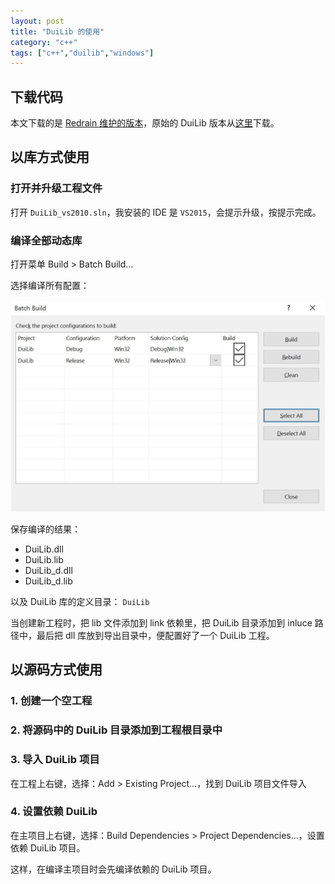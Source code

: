 ```yaml
---
layout: post
title: "DuiLib 的使用"
category: "c++"
tags: ["c++","duilib","windows"]
---
```





## 下载代码

本文下载的是 [Redrain 维护的版本](https://github.com/redrains/DuiLib_Redrain)，原始的 DuiLib 版本从[这里](https://github.com/duilib/duilib)下载。


## 以库方式使用

### 打开并升级工程文件

打开 `DuiLib_vs2010.sln`，我安装的 IDE 是 `VS2015`，会提示升级，按提示完成。

### 编译全部动态库

打开菜单 Build > Batch Build...

选择编译所有配置：

![](/images/posts/duilib/build-batch.jpg)

保存编译的结果：

* DuiLib.dll
* DuiLib.lib
* DuiLib_d.dll
* DuiLib_d.lib

以及 DuiLib 库的定义目录： `DuiLib`

当创建新工程时，把 lib 文件添加到 link 依赖里，把 DuiLib 目录添加到 inluce 路径中，最后把 dll 库放到导出目录中，便配置好了一个 DuiLib 工程。


## 以源码方式使用

### 1. 创建一个空工程

### 2. 将源码中的 DuiLib 目录添加到工程根目录中

### 3. 导入 DuiLib 项目

在工程上右键，选择：Add > Existing Project...，找到 DuiLib 项目文件导入

### 4. 设置依赖 DuiLib

在主项目上右键，选择：Build Dependencies > Project Dependencies...，设置依赖 DuiLib 项目。

这样，在编译主项目时会先编译依赖的 DuiLib 项目。


